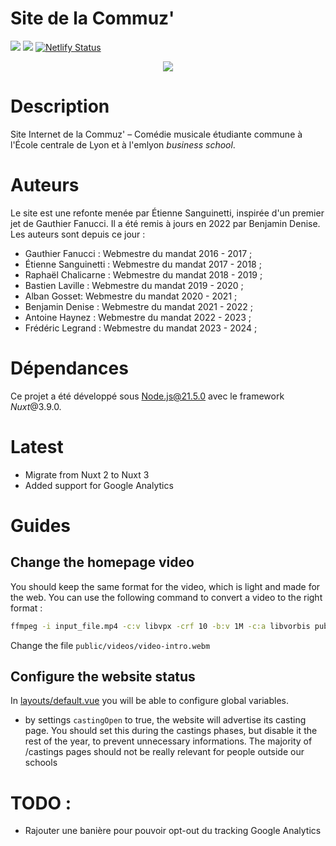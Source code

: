 # Site de la Commuz'

![](https://img.shields.io/github/last-commit/commuzlyon/site.svg)
![](https://img.shields.io/github/languages/code-size/commuzlyon/site.svg)
[![Netlify Status](https://api.netlify.com/api/v1/badges/face0701-6909-4838-afdc-8181323725ca/deploy-status)](https://app.netlify.com/sites/commuz/deploys)

<div align="center">
  <img src="https://www.ec-lyon.fr/sites/default/files/styles/full/public/logo_commuz.png">
</div>

# Description

Site Internet de la Commuz' – Comédie musicale étudiante commune à l'École centrale de Lyon et à l'emlyon *business school*.

# Auteurs

Le site est une refonte menée par Étienne Sanguinetti, inspirée d'un premier jet de Gauthier Fanucci. Il a été remis à jours en 2022 par Benjamin Denise. Les auteurs sont depuis ce jour :

- Gauthier Fanucci : Webmestre du mandat 2016 - 2017 ;
- Étienne Sanguinetti : Webmestre du mandat 2017 - 2018 ;
- Raphaël Chalicarne : Webmestre du mandat 2018 - 2019 ;
- Bastien Laville : Webmestre du mandat 2019 - 2020 ;
- Alban Gosset: Webmestre du mandat 2020 - 2021 ;
- Benjamin Denise : Webmestre du mandat 2021 - 2022 ;
- Antoine Haynez : Webmestre du mandat 2022 - 2023 ;
- Frédéric Legrand : Webmestre du mandat 2023 - 2024 ;


# Dépendances 

Ce projet a été développé sous Node.js@21.5.0 avec le framework *Nuxt*@3.9.0.

# Latest

- Migrate from Nuxt 2 to Nuxt 3
- Added support for Google Analytics

# Guides

## Change the homepage video

You should keep the same format for the video, which is light and made for the web. You can use the following command to convert a video to the right format :

```bash
ffmpeg -i input_file.mp4 -c:v libvpx -crf 10 -b:v 1M -c:a libvorbis public/videos/video-intro.webm
```

Change the file `public/videos/video-intro.webm`

## Configure the website status

In [layouts/default.vue](./layouts/default.vue) you will be able to configure global variables.

- by settings `castingOpen` to true, the website will advertise its casting page. You should set this during the castings phases, but disable it the rest of the year, to prevent unnecessary informations. The majority of /castings pages should not be really relevant for people outside our schools

# TODO :

- Rajouter une banière pour pouvoir opt-out du tracking Google Analytics
